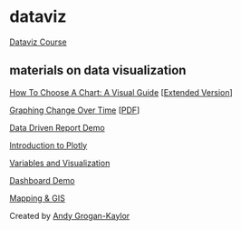 # dataviz

[Dataviz Course](https://agrogan1.github.io/dataviz/dataviz-course/)

## materials on data visualization

[How To Choose A Chart: A Visual Guide](./how-to-choose-a-chart/how-to-choose-a-chart-a-visual-guide.pdf) [[Extended Version](./how-to-choose-a-chart/how-to-choose-a-chart-v3.html)]

[Graphing Change Over Time](https://agrogan1.github.io/dataviz/graphing-change-over-time/graphing-change-over-time.html) [[PDF](https://agrogan1.github.io/dataviz/graphing-change-over-time/graphing-change-over-time.pdf)]

[Data Driven Report Demo](./data-driven-report-demo/)

[Introduction to Plotly](./plotly-intro/)

[Variables and Visualization](./variables-and-visualization/variables-and-visualization.html#/)

[Dashboard Demo](./dashboard/dashboard.html)

[Mapping & GIS](https://agrogan1.github.io/mapping/)

Created by [Andy Grogan-Kaylor](https://agrogan1.github.io/)
